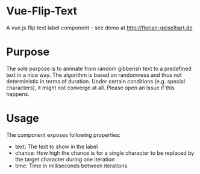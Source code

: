 # Vue-Flip-Text
A vue.js flip text label component - see demo at http://florian-geiselhart.de

# Purpose
The sole purpose is to animate from random gibberish text to a predefined text in a nice way. The algorithm is based on randomness 
and thus not deterministic in terms of duration. Under certain conditions (e.g. special characters), it might not converge at all.
Please open an issue if this happens.

# Usage
The component exposes following properties:

* text: The text to show in the label
* chance: How high the chance is for a single character to be replaced by the target character during one iteration
* time: Time in milliseconds between iterations
